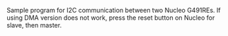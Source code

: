 Sample program for I2C communication between two Nucleo G491REs.
If using DMA version does not work, press the reset button on Nucleo for slave, then master.
